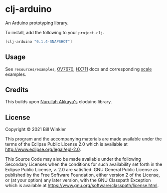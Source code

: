 # clj-arduino

An Arduino prototyping library. 


To install, add the following to your `project.clj`.

``` clojure
[clj-arduino "0.1.4-SNAPSHOT"]
```

## Usage

See `resources/examples`, [OV7670](doc/OV7670.md), [HX711](doc/hx711.md) docs and corresponding [scale](resources/examples/scale.clj) examples.

## Credits

This builds upon [Nurullah Akkaya's](https://github.com/nakkaya/clodiuno) cloduino library.


[hx711.md]: http://www.eclipse.org/legal/epl-2.0.

## License

Copyright © 2021 Bill Winkler

This program and the accompanying materials are made available under the
terms of the Eclipse Public License 2.0 which is available at
http://www.eclipse.org/legal/epl-2.0.

This Source Code may also be made available under the following Secondary
Licenses when the conditions for such availability set forth in the Eclipse
Public License, v. 2.0 are satisfied: GNU General Public License as published by
the Free Software Foundation, either version 2 of the License, or (at your
option) any later version, with the GNU Classpath Exception which is available
at https://www.gnu.org/software/classpath/license.html.
